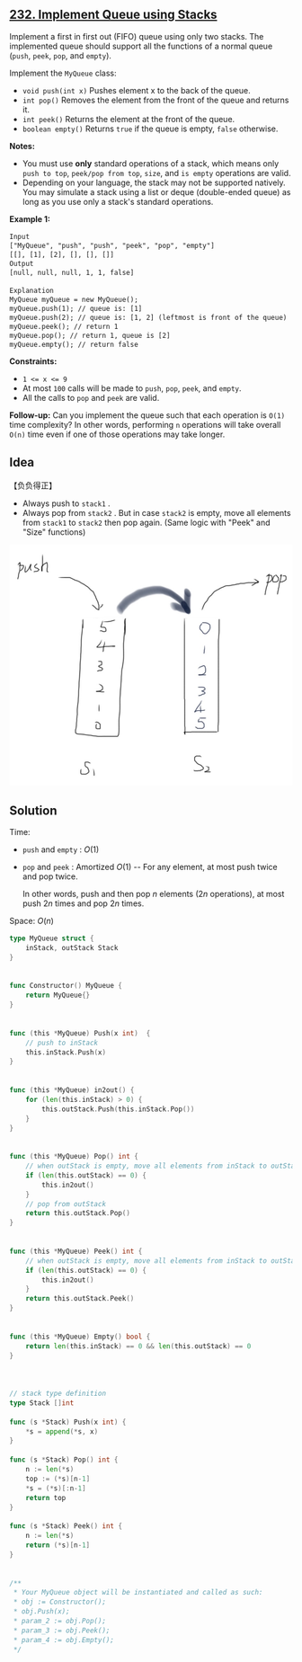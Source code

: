 ## [232. Implement Queue using Stacks](https://leetcode.com/problems/implement-queue-using-stacks/)


Implement a first in first out (FIFO) queue using only two stacks. The implemented queue should support all the functions of a normal queue (`push`, `peek`, `pop`, and `empty`).

Implement the `MyQueue` class:

*   `void push(int x)` Pushes element x to the back of the queue.
*   `int pop()` Removes the element from the front of the queue and returns it.
*   `int peek()` Returns the element at the front of the queue.
*   `boolean empty()` Returns `true` if the queue is empty, `false` otherwise.

**Notes:**

*   You must use **only** standard operations of a stack, which means only `push to top`, `peek/pop from top`, `size`, and `is empty` operations are valid.
*   Depending on your language, the stack may not be supported natively. You may simulate a stack using a list or deque (double-ended queue) as long as you use only a stack's standard operations.

**Example 1:**

```
Input
["MyQueue", "push", "push", "peek", "pop", "empty"]
[[], [1], [2], [], [], []]
Output
[null, null, null, 1, 1, false]

Explanation
MyQueue myQueue = new MyQueue();
myQueue.push(1); // queue is: [1]
myQueue.push(2); // queue is: [1, 2] (leftmost is front of the queue)
myQueue.peek(); // return 1
myQueue.pop(); // return 1, queue is [2]
myQueue.empty(); // return false
```

**Constraints:**

*   `1 <= x <= 9`
*   At most `100` calls will be made to `push`, `pop`, `peek`, and `empty`.
*   All the calls to `pop` and `peek` are valid.

**Follow-up:** Can you implement the queue such that each operation is `O(1)` time complexity? In other words, performing `n` operations will take overall `O(n)` time even if one of those operations may take longer.



## Idea

【负负得正】

- Always push to `stack1` .
- Always pop from `stack2` . But in case `stack2` is empty, move all elements from `stack1` to `stack2` then pop again. (Same logic with "Peek" and "Size" functions)

![2019-07-20-14-40-35](_image/2019-07-20-14-40-35.jpeg)



## Solution

Time:

- `push` and `empty` : $O(1)$ 

- `pop` and `peek` : Amortized $O(1)$ -- For any element, at most push twice and pop twice.

  In other words, push and then pop $n$ elements ($2n$ operations), at most push $2n$ times and pop $2n$ times.

Space: $O(n)$ 

```go
type MyQueue struct {
    inStack, outStack Stack
}


func Constructor() MyQueue {
    return MyQueue{}
}


func (this *MyQueue) Push(x int)  {
    // push to inStack
    this.inStack.Push(x)
}


func (this *MyQueue) in2out() {
    for (len(this.inStack) > 0) {
        this.outStack.Push(this.inStack.Pop())
    }
}


func (this *MyQueue) Pop() int {
    // when outStack is empty, move all elements from inStack to outStack
    if (len(this.outStack) == 0) {
        this.in2out()
    }
    // pop from outStack
    return this.outStack.Pop()
}


func (this *MyQueue) Peek() int {
    // when outStack is empty, move all elements from inStack to outStack
    if (len(this.outStack) == 0) {
        this.in2out()
    }
    return this.outStack.Peek()
}


func (this *MyQueue) Empty() bool {
    return len(this.inStack) == 0 && len(this.outStack) == 0
}



// stack type definition
type Stack []int

func (s *Stack) Push(x int) {
	*s = append(*s, x)
}

func (s *Stack) Pop() int {
	n := len(*s)
	top := (*s)[n-1]
	*s = (*s)[:n-1]
	return top
}

func (s *Stack) Peek() int {
	n := len(*s)
	return (*s)[n-1]
}


/**
 * Your MyQueue object will be instantiated and called as such:
 * obj := Constructor();
 * obj.Push(x);
 * param_2 := obj.Pop();
 * param_3 := obj.Peek();
 * param_4 := obj.Empty();
 */
```

